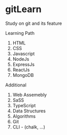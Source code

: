 # gitLearn
Study on git and its feature

Learning Path
1. HTML
2. CSS
3. Javascript
4. NodeJs
5. ExpressJs
6. ReactJs
7. MongoDB

Additional
1. Web Assemebly
2. SaSS
3. TypeScript
4. Data Structures
5. Algorithms
6. Git
7. CLI - (chalk, ...)
